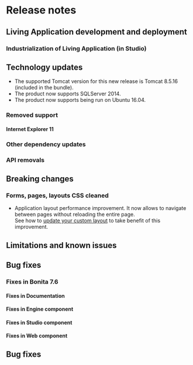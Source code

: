 # Release notes


<a id="living-application-development-and-deployment"/>

## Living Application development and deployment


### Industrialization of Living Application (in Studio)

## Technology updates

* The supported Tomcat version for this new release is Tomcat 8.5.16 (included in the bundle).
* The product now supports SQLServer 2014.
* The product now supports being run on Ubuntu 16.04.

### Removed support 

#### Internet Explorer 11

### Other dependency updates

### API removals
  
## Breaking changes
 
### Forms, pages, layouts CSS cleaned
* Application layout performance improvement. It now allows to navigate between pages without reloading the entire page.  
  See how to [update your custom layout](customize-living-application-layout.md#improve-navigation) to take benefit of this improvement.


## Limitations and known issues

## Bug fixes

### Fixes in Bonita 7.6


#### Fixes in Documentation

#### Fixes in Engine component

#### Fixes in Studio component

#### Fixes in Web component


## Bug fixes 

